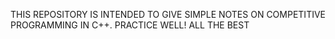 THIS REPOSITORY IS INTENDED TO GIVE SIMPLE NOTES ON COMPETITIVE PROGRAMMING IN C++.
PRACTICE WELL!
ALL THE BEST
